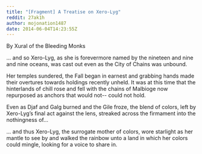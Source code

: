 ```yaml
---
title: "[Fragment] A Treatise on Xero-Lyg"
reddit: 27ak1h
author: mojonation1487
date: 2014-06-04T14:23:55Z
---
```


By Xural
of the Bleeding Monks

… and so Xero-Lyg, as she is forevermore named by the nineteen and nine and nine oceans, was cast out even as the City of Chains was unbound.

Her temples sundered, the Fall began in earnest and grabbing hands made their overtures towards holdings recently unheld. It was at this time that the hinterlands of chill rose and fell with the chains of Malbioge now repurposed as anchors that would not-- could not hold.

Even as Djaf and Galg burned and the Gile froze, the blend of colors, left by Xero-Lyg’s final act against the lens, streaked across the firmament into the nothingness of…

… and thus Xero-Lyg, the surrogate mother of colors, wore starlight as her mantle to see by and walked the rainbow unto a land in which her colors could mingle, looking for a voice to share in. 

